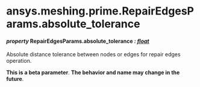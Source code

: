 <a id="ansys-meshing-prime-repairedgesparams-absolute-tolerance"></a>

# ansys.meshing.prime.RepairEdgesParams.absolute_tolerance

<a id="ansys.meshing.prime.RepairEdgesParams.absolute_tolerance"></a>

#### *property* RepairEdgesParams.absolute_tolerance *: [float](https://docs.python.org/3.11/library/functions.html#float)*

Absolute distance tolerance between nodes or edges for repair edges operation.

**This is a beta parameter**. **The behavior and name may change in the future**.

<!-- !! processed by numpydoc !! -->
